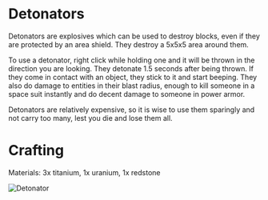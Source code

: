 # Detonators
Detonators are explosives which can be used to destroy blocks, even if they are protected by an area shield. They destroy a 5x5x5 area around them.

To use a detonator, right click while holding one and it will be thrown in the direction you are looking. They detonate 1.5 seconds after being thrown. If they come in contact with an object, they stick to it and start beeping. They also do damage to entities in their blast radius, enough to kill someone in a space suit instantly and do decent damage to someone in power armor.

Detonators are relatively expensive, so it is wise to use them sparingly and not carry too many, lest you die and lose them all.

# Crafting
Materials: 3x titanium, 1x uranium, 1x redstone

![Detonator](https://i.imgur.com/5H0zfVb.png)

